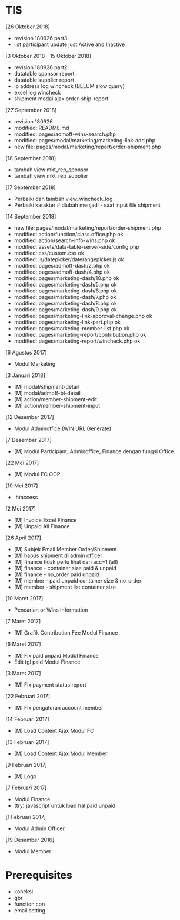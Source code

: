 # TIS
[26 Oktober 2018]
+ revision 180926 part3
+ list participant update just Active and Inactive

[3 Oktober 2018 - 15 Oktober 2018]
+ revision 180926 part2
+ datatable sponsor report
+ datatable supplier report
+ ip address log wincheck (BELUM slow query)
+ excel log wincheck
+ shipment modal ajax order-ship-report

[27 September 2018]
+ revision 180926
+ modified:   README.md
+ modified:   pages/admoff-wins-search.php
+ modified:   pages/modal/marketing/marketing-link-add.php
+ new file:   pages/modal/marketing/report/order-shipment.php

[18 September 2018]
+ tambah view mkt_rep_sponsor
+ tambah view mkt_rep_supplier

[17 September 2018]
+ Perbaiki dan tambah view_wincheck_log
+ Perbaiki karakter # diubah menjadi - saat input file shipment

[14 September 2018]
+ new file:   pages/modal/marketing/report/order-shipment.php
+ modified:   action/function/class.office.php ok
+ modified:   action/search-info-wins.php ok
+ modified:   assets/data-table-server-side/config.php
+ modified:   css/custom.css ok
+ modified:   js/datepicker/daterangepicker.js ok
+ modified:   pages/admoff-dash/2.php ok
+ modified:   pages/admoff-dash/4.php ok
+ modified:   pages/marketing-dash/10.php ok
+ modified:   pages/marketing-dash/5.php ok
+ modified:   pages/marketing-dash/6.php ok
+ modified:   pages/marketing-dash/7.php ok
+ modified:   pages/marketing-dash/8.php ok
+ modified:   pages/marketing-dash/9.php ok
+ modified:   pages/marketing-link-approval-change.php ok
+ modified:   pages/marketing-link-part.php ok
+ modified:   pages/marketing-member-list.php ok
+ modified:   pages/marketing-report/contribution.php ok
+ modified:   pages/marketing-report/wincheck.php ok

[6 Agustus 2017]
+ Modul Marketing

[3 Januari 2018]
 + [M] modal/shipment-detail
 + [M] modal/admoff-bl-detail
 + [M] action/member-shipment-edit
 + [M] action/member-shipment-input

[12 Desember 2017]
 + Modul Adminoffice (WIN URL Generate)

[7 Desember 2017]
 + [M] Modul Participant, Adminoffice, Finance dengan fungsi Office

[22 Mei 2017]
 + [M] Modul FC OOP

[10 Mei 2017]
+ .htaccess

[2 Mei 2017]
 + [M] Invoice Excel Finance
 + [M] Unpaid All Finance

[26 April 2017]
 + [M] Subjek Email Member Order/Shipment
 + [M] hapus shipment di admin officer
 + [M] finance tidak perlu lihat dari acc=1 (all)
 + [M] finance - container size paid & unpaid
 + [M] finance - no_order paid unpaid
 + [M] member - paid unpaid container size & no_order
 + [M] member - shipment list container size

[10 Maret 2017]
+ Pencarian or Wins Information

[7 Maret 2017]
 + [M] Grafik Contribution Fee Modul Finance

[6 Maret 2017]
 + [M] Fix paid unpaid Modul Finance
+ Edit tgl paid Modul Finance

[3 Maret 2017]
 + [M] Fix payment status report

[22 Februari 2017]
 + [M] Fix pengaturan account member

[14 Februari 2017]
 + [M] Load Content Ajax Modul FC

[13 Februari 2017]
 + [M] Load Content Ajax Modul Member

[9 Februari 2017]
 + [M] Logo

[7 Februari 2017]
+ Modul Finance
+ (try) javascript untuk load hal paid unpaid

[1 Februari 2017]
+ Modul Admin Officer

[19 Desember 2016]
+ Modul Member


# Prerequisites
- koneksi
- gbr
- function con
- email setting
